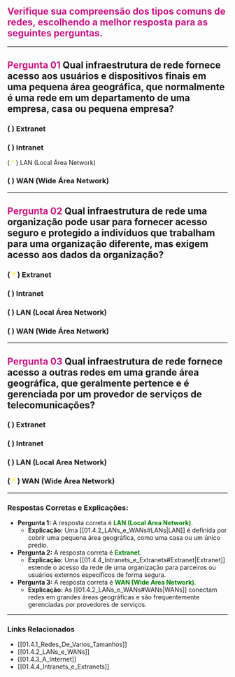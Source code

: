 ## <span style="color: #C71585;">Verifique sua compreensão dos tipos comuns de redes, escolhendo a melhor resposta para as seguintes perguntas.</span>
---
## <span style="color: #C71585;">Pergunta 01</span>    Qual infraestrutura de rede fornece acesso aos usuários e dispositivos finais em uma pequena área geográfica, que normalmente é uma rede em um departamento de uma empresa, casa ou pequena empresa?
### (   ) Extranet
### (   ) Intranet
(<span style="color: yellow;"> * </span>) LAN (Local Área Network)
### (   ) WAN (Wide Área Network)
---
## <span style="color: #C71585;">Pergunta 02</span>    Qual infraestrutura de rede uma organização pode usar para fornecer acesso seguro e protegido a indivíduos que trabalham para uma organização diferente, mas exigem acesso aos dados da organização?
### (<span style="color: yellow;"> * </span>) Extranet
### (   ) Intranet
### (   ) LAN (Local Área Network)
### (   ) WAN (Wide Área Network)
---
## <span style="color: #C71585;">Pergunta 03</span>    Qual infraestrutura de rede fornece acesso a outras redes em uma grande área geográfica, que geralmente pertence e é gerenciada por um provedor de serviços de telecomunicações?
### (   ) Extranet
### (   ) Intranet
### (   ) LAN (Local Area Network)
### (<span style="color: yellow;"> * </span>) WAN (Wide Área Network)
---
### Respostas Corretas e Explicações:
* **Pergunta 1:** A resposta correta é <span style="color: green;">**LAN (Local Area Network)**</span>.
    * **Explicação:** Uma [[01.4.2_LANs_e_WANs#LANs\|LAN]] é definida por cobrir uma pequena área geográfica, como uma casa ou um único prédio.
* **Pergunta 2:** A resposta correta é <span style="color: green;">**Extranet**</span>.
    * **Explicação:** Uma [[01.4.4_Intranets_e_Extranets#Extranet\|Extranet]] estende o acesso da rede de uma organização para parceiros ou usuários externos específicos de forma segura.
* **Pergunta 3:** A resposta correta é <span style="color: green;">**WAN (Wide Area Network)**</span>.
    * **Explicação:** As [[01.4.2_LANs_e_WANs#WANs\|WANs]] conectam redes em grandes áreas geográficas e são frequentemente gerenciadas por provedores de serviços.
---
### Links Relacionados
- [[01.4.1_Redes_De_Varios_Tamanhos]]
- [[01.4.2_LANs_e_WANs]]
- [[01.4.3_A_Internet]]
- [[01.4.4_Intranets_e_Extranets]]